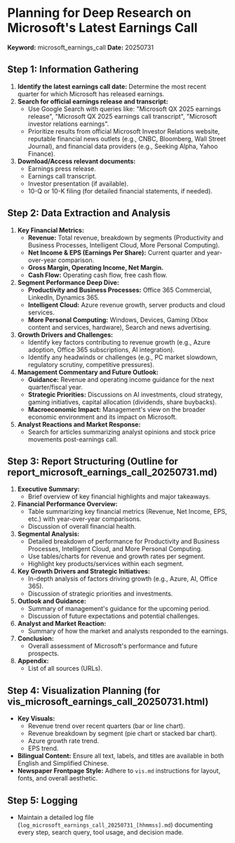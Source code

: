 # Planning for Deep Research on Microsoft's Latest Earnings Call

**Keyword:** microsoft_earnings_call
**Date:** 20250731

## Step 1: Information Gathering

1.  **Identify the latest earnings call date:** Determine the most recent quarter for which Microsoft has released earnings.
2.  **Search for official earnings release and transcript:**
    *   Use Google Search with queries like: "Microsoft QX 2025 earnings release", "Microsoft QX 2025 earnings call transcript", "Microsoft investor relations earnings".
    *   Prioritize results from official Microsoft Investor Relations website, reputable financial news outlets (e.g., CNBC, Bloomberg, Wall Street Journal), and financial data providers (e.g., Seeking Alpha, Yahoo Finance).
3.  **Download/Access relevant documents:**
    *   Earnings press release.
    *   Earnings call transcript.
    *   Investor presentation (if available).
    *   10-Q or 10-K filing (for detailed financial statements, if needed).

## Step 2: Data Extraction and Analysis

1.  **Key Financial Metrics:**
    *   **Revenue:** Total revenue, breakdown by segments (Productivity and Business Processes, Intelligent Cloud, More Personal Computing).
    *   **Net Income & EPS (Earnings Per Share):** Current quarter and year-over-year comparison.
    *   **Gross Margin, Operating Income, Net Margin.**
    *   **Cash Flow:** Operating cash flow, free cash flow.
2.  **Segment Performance Deep Dive:**
    *   **Productivity and Business Processes:** Office 365 Commercial, LinkedIn, Dynamics 365.
    *   **Intelligent Cloud:** Azure revenue growth, server products and cloud services.
    *   **More Personal Computing:** Windows, Devices, Gaming (Xbox content and services, hardware), Search and news advertising.
3.  **Growth Drivers and Challenges:**
    *   Identify key factors contributing to revenue growth (e.g., Azure adoption, Office 365 subscriptions, AI integration).
    *   Identify any headwinds or challenges (e.g., PC market slowdown, regulatory scrutiny, competitive pressures).
4.  **Management Commentary and Future Outlook:**
    *   **Guidance:** Revenue and operating income guidance for the next quarter/fiscal year.
    *   **Strategic Priorities:** Discussions on AI investments, cloud strategy, gaming initiatives, capital allocation (dividends, share buybacks).
    *   **Macroeconomic Impact:** Management's view on the broader economic environment and its impact on Microsoft.
5.  **Analyst Reactions and Market Response:**
    *   Search for articles summarizing analyst opinions and stock price movements post-earnings call.

## Step 3: Report Structuring (Outline for report_microsoft_earnings_call_20250731.md)

1.  **Executive Summary:**
    *   Brief overview of key financial highlights and major takeaways.
2.  **Financial Performance Overview:**
    *   Table summarizing key financial metrics (Revenue, Net Income, EPS, etc.) with year-over-year comparisons.
    *   Discussion of overall financial health.
3.  **Segmental Analysis:**
    *   Detailed breakdown of performance for Productivity and Business Processes, Intelligent Cloud, and More Personal Computing.
    *   Use tables/charts for revenue and growth rates per segment.
    *   Highlight key products/services within each segment.
4.  **Key Growth Drivers and Strategic Initiatives:**
    *   In-depth analysis of factors driving growth (e.g., Azure, AI, Office 365).
    *   Discussion of strategic priorities and investments.
5.  **Outlook and Guidance:**
    *   Summary of management's guidance for the upcoming period.
    *   Discussion of future expectations and potential challenges.
6.  **Analyst and Market Reaction:**
    *   Summary of how the market and analysts responded to the earnings.
7.  **Conclusion:**
    *   Overall assessment of Microsoft's performance and future prospects.
8.  **Appendix:**
    *   List of all sources (URLs).

## Step 4: Visualization Planning (for vis_microsoft_earnings_call_20250731.html)

*   **Key Visuals:**
    *   Revenue trend over recent quarters (bar or line chart).
    *   Revenue breakdown by segment (pie chart or stacked bar chart).
    *   Azure growth rate trend.
    *   EPS trend.
*   **Bilingual Content:** Ensure all text, labels, and titles are available in both English and Simplified Chinese.
*   **Newspaper Frontpage Style:** Adhere to `vis.md` instructions for layout, fonts, and overall aesthetic.

## Step 5: Logging

*   Maintain a detailed log file (`log_microsoft_earnings_call_20250731_[hhmmss].md`) documenting every step, search query, tool usage, and decision made.
